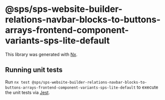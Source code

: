 # @sps/sps-website-builder-relations-navbar-blocks-to-buttons-arrays-frontend-component-variants-sps-lite-default

This library was generated with [Nx](https://nx.dev).

## Running unit tests

Run `nx test @sps/sps-website-builder-relations-navbar-blocks-to-buttons-arrays-frontend-component-variants-sps-lite-default` to execute the unit tests via [Jest](https://jestjs.io).
